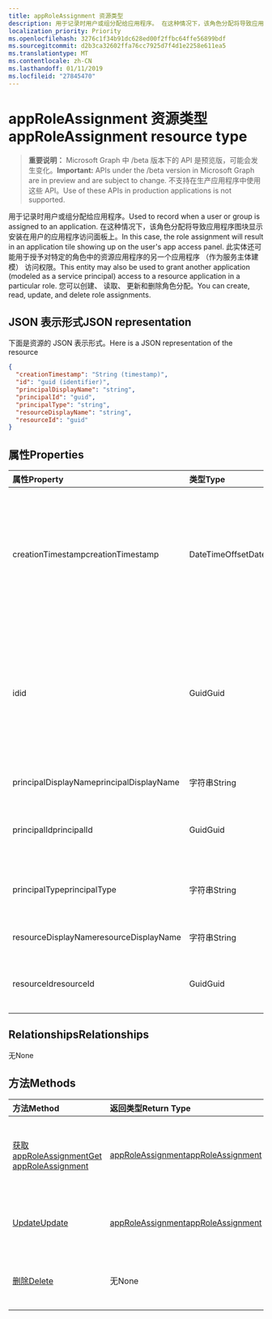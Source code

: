 ```yaml
---
title: appRoleAssignment 资源类型
description: 用于记录时用户或组分配给应用程序。 在这种情况下，该角色分配将导致应用程序图块显示安装在用户的应用程序访问面板上。 此实体还可能用于授予对特定的角色中的资源应用程序的另一个应用程序 （作为服务主体建模） 访问权限。 您可以创建、 读取、 更新和删除角色分配。
localization_priority: Priority
ms.openlocfilehash: 3276c1f34b91dc628ed00f2ffbc64ffe56899bdf
ms.sourcegitcommit: d2b3ca32602ffa76cc7925d7f4d1e2258e611ea5
ms.translationtype: MT
ms.contentlocale: zh-CN
ms.lasthandoff: 01/11/2019
ms.locfileid: "27845470"
---
```

# <a name="approleassignment-resource-type"></a><span data-ttu-id="3518b-106">appRoleAssignment 资源类型</span><span class="sxs-lookup"><span data-stu-id="3518b-106">appRoleAssignment resource type</span></span>

> <span data-ttu-id="3518b-107">**重要说明：** Microsoft Graph 中 /beta 版本下的 API 是预览版，可能会发生变化。</span><span class="sxs-lookup"><span data-stu-id="3518b-107">**Important:** APIs under the /beta version in Microsoft Graph are in preview and are subject to change.</span></span> <span data-ttu-id="3518b-108">不支持在生产应用程序中使用这些 API。</span><span class="sxs-lookup"><span data-stu-id="3518b-108">Use of these APIs in production applications is not supported.</span></span>

<span data-ttu-id="3518b-109">用于记录时用户或组分配给应用程序。</span><span class="sxs-lookup"><span data-stu-id="3518b-109">Used to record when a user or group is assigned to an application.</span></span> <span data-ttu-id="3518b-110">在这种情况下，该角色分配将导致应用程序图块显示安装在用户的应用程序访问面板上。</span><span class="sxs-lookup"><span data-stu-id="3518b-110">In this case, the role assignment will result in an application tile showing up on the user's app access panel.</span></span> <span data-ttu-id="3518b-111">此实体还可能用于授予对特定的角色中的资源应用程序的另一个应用程序 （作为服务主体建模） 访问权限。</span><span class="sxs-lookup"><span data-stu-id="3518b-111">This entity may also be used to grant another application (modeled as a service principal) access to a resource application in a particular role.</span></span> <span data-ttu-id="3518b-112">您可以创建、 读取、 更新和删除角色分配。</span><span class="sxs-lookup"><span data-stu-id="3518b-112">You can create, read, update, and delete role assignments.</span></span>


## <a name="json-representation"></a><span data-ttu-id="3518b-113">JSON 表示形式</span><span class="sxs-lookup"><span data-stu-id="3518b-113">JSON representation</span></span>

<span data-ttu-id="3518b-114">下面是资源的 JSON 表示形式。</span><span class="sxs-lookup"><span data-stu-id="3518b-114">Here is a JSON representation of the resource</span></span>

<!-- {
  "blockType": "resource",
  "optionalProperties": [

  ],
  "@odata.type": "microsoft.graph.approleassignment"
}-->

```json
{
  "creationTimestamp": "String (timestamp)",
  "id": "guid (identifier)",
  "principalDisplayName": "string",
  "principalId": "guid",
  "principalType": "string",
  "resourceDisplayName": "string",
  "resourceId": "guid"
}

```
## <a name="properties"></a><span data-ttu-id="3518b-115">属性</span><span class="sxs-lookup"><span data-stu-id="3518b-115">Properties</span></span>
| <span data-ttu-id="3518b-116">属性</span><span class="sxs-lookup"><span data-stu-id="3518b-116">Property</span></span>     | <span data-ttu-id="3518b-117">类型</span><span class="sxs-lookup"><span data-stu-id="3518b-117">Type</span></span>   |<span data-ttu-id="3518b-118">Description</span><span class="sxs-lookup"><span data-stu-id="3518b-118">Description</span></span>|
|:---------------|:--------|:----------|
|<span data-ttu-id="3518b-119">creationTimestamp</span><span class="sxs-lookup"><span data-stu-id="3518b-119">creationTimestamp</span></span>|<span data-ttu-id="3518b-120">DateTimeOffset</span><span class="sxs-lookup"><span data-stu-id="3518b-120">DateTimeOffset</span></span>|<span data-ttu-id="3518b-121">授予创建时间。时间戳类型表示使用 ISO 8601 格式的日期和时间信息且始终在 UTC 时间。</span><span class="sxs-lookup"><span data-stu-id="3518b-121">The time when the grant was created.The Timestamp type represents date and time information using ISO 8601 format and is always in UTC time.</span></span> <span data-ttu-id="3518b-122">例如，2014 年 1 月 1 日午夜 UTC 如下所示：`'2014-01-01T00:00:00Z'`</span><span class="sxs-lookup"><span data-stu-id="3518b-122">For example, midnight UTC on Jan 1, 2014 would look like this: `'2014-01-01T00:00:00Z'`</span></span>|
|<span data-ttu-id="3518b-123">id</span><span class="sxs-lookup"><span data-stu-id="3518b-123">id</span></span>|<span data-ttu-id="3518b-124">Guid</span><span class="sxs-lookup"><span data-stu-id="3518b-124">Guid</span></span>|<span data-ttu-id="3518b-125">已分配给主体角色 id。</span><span class="sxs-lookup"><span data-stu-id="3518b-125">The role id that was assigned to the principal.</span></span>  <span data-ttu-id="3518b-126">必须由其**appRoles**属性中目标资源应用程序**resourceId**声明此角色。</span><span class="sxs-lookup"><span data-stu-id="3518b-126">This role must be declared by the target resource application **resourceId** in its **appRoles** property.</span></span> <span data-ttu-id="3518b-127">如果资源没有声明任何权限，必须指定默认 id (零 GUID)。</span><span class="sxs-lookup"><span data-stu-id="3518b-127">Where the resource does not declare any permissions, a default id (zero GUID) must be specified.</span></span> <span data-ttu-id="3518b-128">键。</span><span class="sxs-lookup"><span data-stu-id="3518b-128">Key.</span></span> <span data-ttu-id="3518b-129">不可为 null。</span><span class="sxs-lookup"><span data-stu-id="3518b-129">Not nullable.</span></span> |
|<span data-ttu-id="3518b-130">principalDisplayName</span><span class="sxs-lookup"><span data-stu-id="3518b-130">principalDisplayName</span></span>|<span data-ttu-id="3518b-131">字符串</span><span class="sxs-lookup"><span data-stu-id="3518b-131">String</span></span>|<span data-ttu-id="3518b-132">已授予访问权限的主体的显示名称。</span><span class="sxs-lookup"><span data-stu-id="3518b-132">The display name of the principal that was granted the access.</span></span>|
|<span data-ttu-id="3518b-133">principalId</span><span class="sxs-lookup"><span data-stu-id="3518b-133">principalId</span></span>|<span data-ttu-id="3518b-134">Guid</span><span class="sxs-lookup"><span data-stu-id="3518b-134">Guid</span></span>|<span data-ttu-id="3518b-135">要授予访问权限的主体的唯一标识符 (**id**)。</span><span class="sxs-lookup"><span data-stu-id="3518b-135">The unique identifier (**id**) for the principal being granted the access.</span></span> <span data-ttu-id="3518b-136">所需在创建。</span><span class="sxs-lookup"><span data-stu-id="3518b-136">Required on create.</span></span>            |
|<span data-ttu-id="3518b-137">principalType</span><span class="sxs-lookup"><span data-stu-id="3518b-137">principalType</span></span>|<span data-ttu-id="3518b-138">字符串</span><span class="sxs-lookup"><span data-stu-id="3518b-138">String</span></span>|<span data-ttu-id="3518b-139">主体的类型。</span><span class="sxs-lookup"><span data-stu-id="3518b-139">The type of principal.</span></span>  <span data-ttu-id="3518b-140">这可以是"User"，"组"或"ServicePrincipal"。</span><span class="sxs-lookup"><span data-stu-id="3518b-140">This can either be "User", "Group" or "ServicePrincipal".</span></span>|
|<span data-ttu-id="3518b-141">resourceDisplayName</span><span class="sxs-lookup"><span data-stu-id="3518b-141">resourceDisplayName</span></span>|<span data-ttu-id="3518b-142">字符串</span><span class="sxs-lookup"><span data-stu-id="3518b-142">String</span></span>|<span data-ttu-id="3518b-143">对其进行分配资源的显示名称。</span><span class="sxs-lookup"><span data-stu-id="3518b-143">The display name of the resource to which the assignment was made.</span></span>|
|<span data-ttu-id="3518b-144">resourceId</span><span class="sxs-lookup"><span data-stu-id="3518b-144">resourceId</span></span>|<span data-ttu-id="3518b-145">Guid</span><span class="sxs-lookup"><span data-stu-id="3518b-145">Guid</span></span>|<span data-ttu-id="3518b-146">唯一标识符 (**id**) 为其进行工作分配的目标资源 （服务主体）。</span><span class="sxs-lookup"><span data-stu-id="3518b-146">The unique identifier (**id**) for the target resource (service principal) for which the assignment was made.</span></span>|

## <a name="relationships"></a><span data-ttu-id="3518b-147">Relationships</span><span class="sxs-lookup"><span data-stu-id="3518b-147">Relationships</span></span>
<span data-ttu-id="3518b-148">无</span><span class="sxs-lookup"><span data-stu-id="3518b-148">None</span></span>


## <a name="methods"></a><span data-ttu-id="3518b-149">方法</span><span class="sxs-lookup"><span data-stu-id="3518b-149">Methods</span></span>

| <span data-ttu-id="3518b-150">方法</span><span class="sxs-lookup"><span data-stu-id="3518b-150">Method</span></span>           | <span data-ttu-id="3518b-151">返回类型</span><span class="sxs-lookup"><span data-stu-id="3518b-151">Return Type</span></span>    |<span data-ttu-id="3518b-152">说明</span><span class="sxs-lookup"><span data-stu-id="3518b-152">Description</span></span>|
|:---------------|:--------|:----------|
|[<span data-ttu-id="3518b-153">获取 appRoleAssignment</span><span class="sxs-lookup"><span data-stu-id="3518b-153">Get appRoleAssignment</span></span>](../api/approleassignment-get.md) | [<span data-ttu-id="3518b-154">appRoleAssignment</span><span class="sxs-lookup"><span data-stu-id="3518b-154">appRoleAssignment</span></span>](approleassignment.md) |<span data-ttu-id="3518b-155">读取属性和 appRoleAssignment 对象的关系。</span><span class="sxs-lookup"><span data-stu-id="3518b-155">Read properties and relationships of appRoleAssignment object.</span></span>|
|[<span data-ttu-id="3518b-156">Update</span><span class="sxs-lookup"><span data-stu-id="3518b-156">Update</span></span>](../api/approleassignment-update.md) | [<span data-ttu-id="3518b-157">appRoleAssignment</span><span class="sxs-lookup"><span data-stu-id="3518b-157">appRoleAssignment</span></span>](approleassignment.md)   |<span data-ttu-id="3518b-158">更新 appRoleAssignment 对象。</span><span class="sxs-lookup"><span data-stu-id="3518b-158">Update appRoleAssignment object.</span></span> |
|[<span data-ttu-id="3518b-159">删除</span><span class="sxs-lookup"><span data-stu-id="3518b-159">Delete</span></span>](../api/approleassignment-delete.md) | <span data-ttu-id="3518b-160">无</span><span class="sxs-lookup"><span data-stu-id="3518b-160">None</span></span> |<span data-ttu-id="3518b-161">删除 appRoleAssignment 对象。</span><span class="sxs-lookup"><span data-stu-id="3518b-161">Delete appRoleAssignment object.</span></span> |

<!-- uuid: 8fcb5dbc-d5aa-4681-8e31-b001d5168d79
2015-10-25 14:57:30 UTC -->
<!-- {
  "type": "#page.annotation",
  "description": "appRoleAssignment resource",
  "keywords": "",
  "section": "documentation",
  "tocPath": ""
}-->
